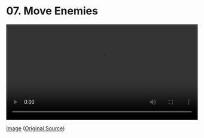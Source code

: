 # 07. Move Enemies

<video controls width="512">
    <source src="./tut_7.mp4"
            type="video/mp4">
    Sorry, your browser doesn't support embedded videos.
</video>

[Image](./tut_7.git) ([Original Source](https://ztiromoritz.github.io/pico-8-shooter/gif/tut_7.gif))

